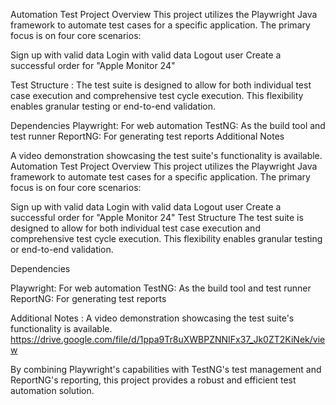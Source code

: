 Automation Test Project
Overview
This project utilizes the Playwright Java framework to automate test cases for a specific application. The primary focus is on four core scenarios:

Sign up with valid data
Login with valid data
Logout user
Create a successful order for "Apple Monitor 24"

Test Structure :
The test suite is designed to allow for both individual test case execution and comprehensive test cycle execution. This flexibility enables granular testing or end-to-end validation.


Dependencies
Playwright: For web automation
TestNG: As the build tool and test runner
ReportNG: For generating test reports
Additional Notes

A video demonstration showcasing the test suite's functionality is available.
Automation Test Project
Overview
This project utilizes the Playwright Java framework to automate test cases for a specific application. The primary focus is on four core scenarios:

Sign up with valid data
Login with valid data
Logout user
Create a successful order for "Apple Monitor 24"
Test Structure
The test suite is designed to allow for both individual test case execution and comprehensive test cycle execution. This flexibility enables granular testing or end-to-end validation.

Dependencies

Playwright: For web automation
TestNG: As the build tool and test runner
ReportNG: For generating test reports


Additional Notes :
A video demonstration showcasing the test suite's functionality is available.
https://drive.google.com/file/d/1ppa9Tr8uXWBPZNNIFx37_Jk0ZT2KiNek/view

By combining Playwright's capabilities with TestNG's test management and ReportNG's reporting, this project provides a robust and efficient test automation solution.
